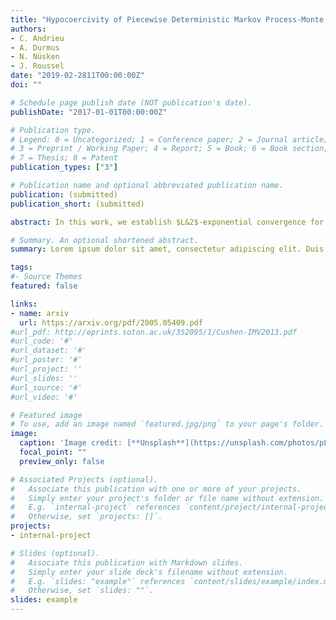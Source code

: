 ```yaml
---
title: "Hypocoercivity of Piecewise Deterministic Markov Process-Monte Carlo"
authors:
- C. Andrieu
- A. Durmus
- N. Nüsken
- J. Roussel
date: "2019-02-2811T00:00:00Z"
doi: ""

# Schedule page publish date (NOT publication's date).
publishDate: "2017-01-01T00:00:00Z"

# Publication type.
# Legend: 0 = Uncategorized; 1 = Conference paper; 2 = Journal article;
# 3 = Preprint / Working Paper; 4 = Report; 5 = Book; 6 = Book section;
# 7 = Thesis; 8 = Patent
publication_types: ["3"]

# Publication name and optional abbreviated publication name.
publication: (submitted)
publication_short: (submitted)

abstract: In this work, we establish $L&2$-exponential convergence for a broad class of Piecewise Deterministic Markov Processes recently proposed in the context of Markov Process Monte Carlo methods and covering in particular the Randomized Hamiltonian Monte Carlo, the Zig-Zag process and the Bouncy Particle Sampler. The kernel of the symmetric part of the generator of such processes is non-trivial, and we follow the ideas recently introduced by (Dolbeault et al., 2009, 2015) to develop a rigorous framework for hypocoercivity in a fairly general and unifying set-up, while deriving tractable estimates of the constants involved in terms of the parameters of the dynamics. As a by-product we characterize the scaling properties of these algorithms with respect to the dimension of classes of problems, therefore providing some theoretical evidence to support their practical relevance.

# Summary. An optional shortened abstract.
summary: Lorem ipsum dolor sit amet, consectetur adipiscing elit. Duis posuere tellus ac convallis placerat. Proin tincidunt magna sed ex sollicitudin condimentum.

tags:
#- Source Themes
featured: false

links:
- name: arxiv
  url: https://arxiv.org/pdf/2005.05409.pdf
#url_pdf: http://eprints.soton.ac.uk/352095/1/Cushen-IMV2013.pdf
#url_code: '#'
#url_dataset: '#'
#url_poster: '#'
#url_project: ''
#url_slides: ''
#url_source: '#'
#url_video: '#'

# Featured image
# To use, add an image named `featured.jpg/png` to your page's folder. 
image:
  caption: 'Image credit: [**Unsplash**](https://unsplash.com/photos/pLCdAaMFLTE)'
  focal_point: ""
  preview_only: false

# Associated Projects (optional).
#   Associate this publication with one or more of your projects.
#   Simply enter your project's folder or file name without extension.
#   E.g. `internal-project` references `content/project/internal-project/index.md`.
#   Otherwise, set `projects: []`.
projects:
- internal-project

# Slides (optional).
#   Associate this publication with Markdown slides.
#   Simply enter your slide deck's filename without extension.
#   E.g. `slides: "example"` references `content/slides/example/index.md`.
#   Otherwise, set `slides: ""`.
slides: example
---
```



